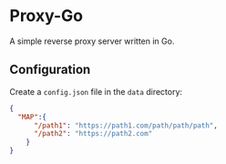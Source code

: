 # Proxy-Go

A simple reverse proxy server written in Go.

## Configuration

Create a `config.json` file in the `data` directory:

```json
{
  "MAP":{
      "/path1": "https://path1.com/path/path/path",
      "/path2": "https://path2.com"
    }
}
```
